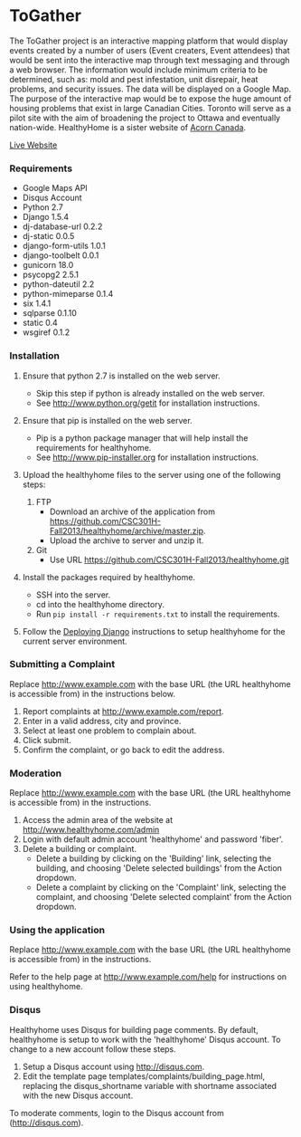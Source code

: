 ToGather
===========

The ToGather project is an interactive mapping platform that would display events created by a number of users (Event creaters, Event attendees) that would be sent into the interactive map through text messaging and through a web browser. The information would include minimum criteria to be determined, such as: mold and pest infestation, unit disrepair, heat problems, and security issues. The data will be displayed on a Google Map. The purpose of the interactive map would be to expose the huge amount of housing problems that exist in large Canadian Cities. Toronto will serve as a pilot site with the aim of broadening the project to Ottawa and eventually nation-wide. HealthyHome is a sister website of [Acorn Canada](https://www.acorncanada.org/).

[Live Website](http://acornhh.herokuapp.com)

### Requirements
- Google Maps API
- Disqus Account 
- Python 2.7
- Django 1.5.4
- dj-database-url 0.2.2
- dj-static 0.0.5
- django-form-utils 1.0.1
- django-toolbelt 0.0.1
- gunicorn 18.0
- psycopg2 2.5.1
- python-dateutil 2.2
- python-mimeparse 0.1.4
- six 1.4.1
- sqlparse 0.1.10
- static 0.4
- wsgiref 0.1.2

### Installation

1. Ensure that python 2.7 is installed on the web server.
    - Skip this step if python is already installed on the web server.
    - See http://www.python.org/getit for installation instructions.

2. Ensure that pip is installed on the web server.
    - Pip is a python package manager that will help install the requirements for healthyhome.
    - See http://www.pip-installer.org for installation instructions.

3. Upload the healthyhome files to the server using one of the following steps:
    1. FTP
        - Download an archive of the application from https://github.com/CSC301H-Fall2013/healthyhome/archive/master.zip.
        - Upload the archive to server and unzip it.
    2. Git
        - Use URL https://github.com/CSC301H-Fall2013/healthyhome.git

4. Install the packages required by healthyhome.
    - SSH into the server.
    - cd into the healthyhome directory.
    - Run `pip install -r requirements.txt` to install the requirements.

5. Follow the [Deploying Django](http://www.djangobook.com/en/2.0/chapter12.html) instructions to setup healthyhome for the current server environment.

### Submitting a Complaint
Replace http://www.example.com with the base URL (the URL healthyhome is accessible from) in the instructions below.

1. Report complaints at http://www.example.com/report.
2. Enter in a valid address, city and province. 
3. Select at least one problem to complain about.
4. Click submit.
5. Confirm the complaint, or go back to edit the address.

### Moderation
Replace http://www.example.com with the base URL (the URL healthyhome is accessible from) in the instructions.

1. Access the admin area of the website at http://www.healthyhome.com/admin
2. Login with default admin account 'healthyhome' and password 'fiber'.
3. Delete a building or complaint.
    - Delete a building by clicking on the 'Building' link, selecting the building, and choosing 'Delete selected buildings' from the Action dropdown.
    - Delete a complaint by clicking on the 'Complaint' link, selecting the complaint, and choosing 'Delete selected complaint' from the Action dropdown.

### Using the application
Replace http://www.example.com with the base URL (the URL healthyhome is accessible from) in the instructions.

Refer to the help page at http://www.example.com/help for instructions on using healthyhome.

### Disqus
Healthyhome uses Disqus for building page comments. By default, healthyhome is setup to work with the 'healthyhome' Disqus account. To change to a new account follow these steps.

1. Setup a Disqus account using http://disqus.com.
2. Edit the template page templates/complaints/building\_page.html, replacing the disqus_shortname variable with shortname associated with the new Disqus account.

To moderate comments, login to the Disqus account from (http://disqus.com).
